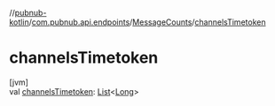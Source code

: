 //[pubnub-kotlin](../../../index.md)/[com.pubnub.api.endpoints](../index.md)/[MessageCounts](index.md)/[channelsTimetoken](channels-timetoken.md)

# channelsTimetoken

[jvm]\
val [channelsTimetoken](channels-timetoken.md): [List](https://kotlinlang.org/api/latest/jvm/stdlib/kotlin.collections/-list/index.html)&lt;[Long](https://kotlinlang.org/api/latest/jvm/stdlib/kotlin/-long/index.html)&gt;
